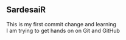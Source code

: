 ## SardesaiR
This is my first commit change and learning
<br>
I am trying to get hands on on Git and GitHub
